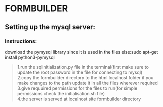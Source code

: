 # FORMBUILDER

## Setting up the mysql server:

### Instructions:

download the pymysql library since it is used in the files else:sudo apt-get install python3-pymysql

> 1.run the sqlinitialization.py file in the terminal(first make sure to update the root password in the file for connecting to mysql) <br>
> 2.copy the formbuilder directory to the html localhost folder if you make changes to the path update it in all the files wherever required<br>
> 3.give requuired permissions for the files to run(for simple permissions check the initialisation.sh file)<br>
> 4.the server is served at localhost site formbuilder directory
